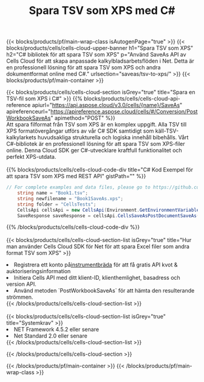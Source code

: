 ﻿---
title:  Spara TSV som XPS med C#
description:  Använder Aspose.Cells Cloud SDK för C# för att spara TSV-formatfil som XPS-fil.
---
{{< blocks/products/pf/main-wrap-class isAutogenPage="true" >}}
{{< blocks/products/cells/cells-cloud-upper-banner h1="Spara TSV som XPS" h2="C# bibliotek för att spara TSV som XPS" p="Använd SaveAs API av Cells Cloud för att skapa anpassade kalkylbladsarbetsflöden i Net. Detta är en professionell lösning för att spara TSV som XPS och andra dokumentformat online med C#." urlsection="saveas/tsv-to-xps/" >}}
{{< blocks/products/pf/main-container >}}

{{< blocks/products/cells/cells-cloud-section isGrey="true" title="Spara en TSV-fil som XPS i C#" >}}
{{% blocks/products/cells/cells-cloud-api-reference apiurl="https://api.aspose.cloud/v3.0/cells/{name}/SaveAs" apireferenceurl="https://apireference.aspose.cloud/cells/#/Conversion/PostWorkbookSaveAs" apimethod="POST" %}}
<br/>
Att spara filformat från TSV som XPS är en komplex uppgift. Alla TSV till XPS formatövergångar utförs av vår C# SDK samtidigt som käll-TSV-kalkylarkets huvudsakliga strukturella och logiska innehåll bibehålls. Vårt C#-bibliotek är en professionell lösning för att spara TSV som XPS-filer online. Denna Cloud SDK ger C#-utvecklare kraftfull funktionalitet och perfekt XPS-utdata.
<br/>
<br/>
{{% blocks/products/cells/cells-cloud-code-div title="C# Kod Exempel för att spara TSV som XPS med REST API" gistPath="" %}}
  
```cs
// For complete examples and data files, please go to https://github.com/aspose-cells-cloud/aspose-cells-cloud-dotnet/
    string name = "Book1.tsv";
    string newfilename = "Book1SaveAs.xps";
    string folder = "CellsTests";
    CellsApi cellsApi = new CellsApi(Environment.GetEnvironmentVariable("ProductClientId"), Environment.GetEnvironmentVariable("ProductClientSecret"));
    SaveResponse saveResponse = cellsApi.CellsSaveAsPostDocumentSaveAs(name, null, newfilename, null,null,folder);
```
  
{{% /blocks/products/cells/cells-cloud-code-div %}}
<br/>
<br/>
{{< blocks/products/cells/cells-cloud-section-list isGrey="true" title="Hur man använder Cells Cloud SDK för Net för att spara Excel filer som andra format TSV som XPS" >}}
<li> Registrera ett konto på<a href="https://dashboard.aspose.cloud/">instrumentbräda</a> för att få gratis API kvot & auktoriseringsinformation</li>
<li>Initiera Cells API med ditt klient-ID, klienthemlighet, basadress och version API.</li>
<li>Använd metoden `PostWorkbookSaveAs` för att hämta den resulterande strömmen.</li>
{{< /blocks/products/cells/cells-cloud-section-list >}}
<br/>
<br/>
{{< blocks/products/cells/cells-cloud-section-list isGrey="true" title="Systemkrav" >}}
<li>NET Framework 4.5.2 eller senare</li>
<li>Net Standard 2.0 eller senare</li>
{{< /blocks/products/cells/cells-cloud-section-list >}}

{{< /blocks/products/cells/cells-cloud-section >}}

{{< /blocks/products/pf/main-container >}}
{{< /blocks/products/pf/main-wrap-class >}}
